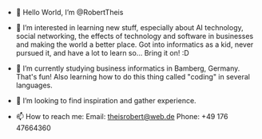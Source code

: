 - 👋 Hello World, I’m @RobertTheis

- 👀 I’m interested in learning new stuff, especially about AI technology, social networking, 
      the effects of technology and software in businesses and making the world a better place. 
      Got into informatics as a kid, never pursued it, and have a lot to learn so... Bring it on! :D
      
- 🌱 I’m currently studying business informatics in Bamberg, Germany. That's fun! Also learning how to do this thing called "coding" in several languages. 
 
- 💞️ I’m looking to find inspiration and gather experience.

- 📫 How to reach me: 
      Email: theisrobert@web.de
      Phone: +49 176 47664360

<!---
RobertTheis/RobertTheis is a ✨ special ✨ repository because its `README.md` (this file) appears on your GitHub profile.
You can click the Preview link to take a look at your changes.
--->
